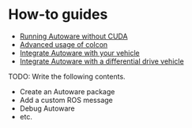 # How-to guides

- [Running Autoware without CUDA](running-autoware-without-cuda.md)
- [Advanced usage of colcon](advanced-usage-of-colcon.md)
- [Integrate Autoware with your vehicle](how-to-integrate-autoware-with-your-vehicle.md)
- [Integrate Autoware with a differential drive vehicle](how-to-integrate-autoware-with-a-diff-drive-vehicle.md)

TODO: Write the following contents.

- Create an Autoware package
- Add a custom ROS message
- Debug Autoware
- etc.
